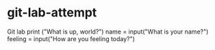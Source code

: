 # git-lab-attempt
Git lab
print ("What is up, world?")
name = input("What is your name?")
feeling = input("How are you feeling today?")
